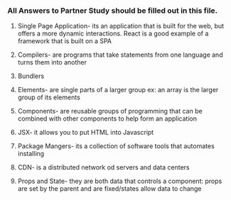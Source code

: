 ### All Answers to Partner Study should be filled out in this file.

1. Single Page Application- its an application that is built for the web, but offers a more dynamic interactions. React is a good example of a framework that is built on a SPA

2. Compilers- are programs that take statements from one language and turns them into another

3. Bundlers

4. Elements- are single parts of a larger group ex: an array is the larger group of its elements 

5. Components- are reusable groups of programming that can be combined with other components to help form an application

6. JSX- it allows you to put HTML into Javascript 

7. Package Mangers- its a collection of software tools that automates installing 

8. CDN- is a distributed network od servers and data centers 

9. Props and State- they are both data that controls a component: props are set by the parent and are fixed/states allow data to change  
